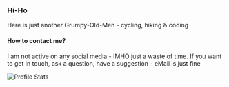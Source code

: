 ### Hi-Ho 
Here is just another Grumpy-Old-Men - cycling, hiking & coding

#### How to contact me?
I am not active on any social media - IMHO just a waste of time. If you want to get in touch, ask a question, have a suggestion - eMail is just fine

<!--
### In the case you want...
[!["PayPal"](https://www.paypalobjects.com/webstatic/i/logo/rebrand/ppcom.png)](https://paypal.me/marq24)

[<img style="width: 180px !important;" alt="Buy Me A Coffee" width="180px" src="https://cdn.buymeacoffee.com/buttons/default-blue.png">](https://www.buymeacoffee.com/marquardt24)
-->

<div align="center" style="float: left;margin-right: 20px;">
  <img src="https://github-readme-stats.vercel.app/api?username=marq24&show_icons=true" alt="Profile Stats" />
</div>
<!-- div align="center" >
  <img src="https://github-profile-trophy.vercel.app/?username=marq24&column=3" alt="Trophies"/>
</div-->
